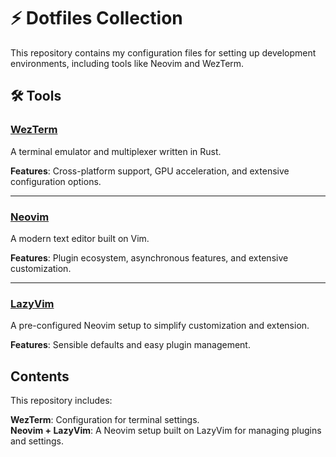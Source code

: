 # ⚡ Dotfiles Collection

This repository contains my configuration files for setting up development environments, including tools like Neovim and WezTerm.

## 🛠 Tools

### [WezTerm](https://wezfurlong.org/wezterm/)  
A terminal emulator and multiplexer written in Rust.  

**Features**: Cross-platform support, GPU acceleration, and extensive configuration options.  

---

### [Neovim](https://neovim.io/)  
A modern text editor built on Vim.  

**Features**: Plugin ecosystem, asynchronous features, and extensive customization. 

---

### [LazyVim](http://www.lazyvim.org/)  
A pre-configured Neovim setup to simplify customization and extension.  

**Features**: Sensible defaults and easy plugin management.

## Contents
This repository includes:  

**WezTerm**: Configuration for terminal settings.  
**Neovim + LazyVim**: A Neovim setup built on LazyVim for managing plugins and settings.

